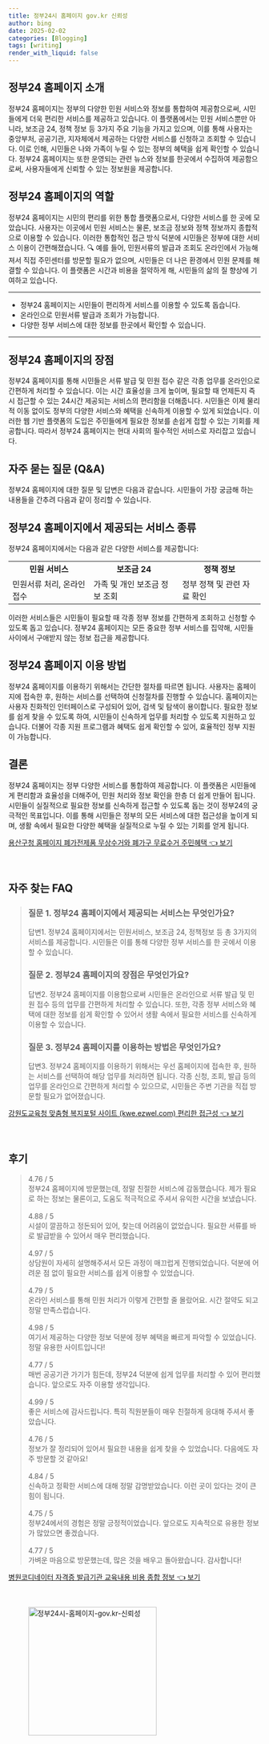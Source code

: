 ```yaml
---
title: 정부24시 홈페이지 gov.kr 신뢰성
author: bing
date: 2025-02-02
categories: [Blogging]
tags: [writing]
render_with_liquid: false
---
```



<h2 id='정부24_소개'>정부24 홈페이지 소개</h2>

<p>정부24 홈페이지는 정부의 다양한 민원 서비스와 정보를 통합하여 제공함으로써, 시민들에게 더욱 편리한 서비스를 제공하고 있습니다. 이 플랫폼에서는 민원 서비스뿐만 아니라, 보조금 24, 정책 정보 등 3가지 주요 기능을 가지고 있으며, 이를 통해 사용자는 중앙부처, 공공기관, 지자체에서 제공하는 다양한 서비스를 신청하고 조회할 수 있습니다. 이로 인해, 시민들은 나와 가족이 누릴 수 있는 정부의 혜택을 쉽게 확인할 수 있습니다. 정부24 홈페이지는 또한 운영되는 관련 뉴스와 정보를 한곳에서 수집하여 제공함으로써, 사용자들에게 신뢰할 수 있는 정보원을 제공합니다.</p>

<h2 id='정부24_역할'>정부24 홈페이지의 역할</h2>

<p>정부24 홈페이지는 시민의 편리를 위한 통합 플랫폼으로서, 다양한 서비스를 한 곳에 모았습니다. 사용자는 이곳에서 민원 서비스는 물론, 보조금 정보와 정책 정보까지 종합적으로 이용할 수 있습니다. 이러한 통합적인 접근 방식 덕분에 시민들은 정부에 대한 서비스 이용이 간편해졌습니다. 🔍 예를 들어, 민원서류의 발급과 조회도 온라인에서 가능해져서 직접 주민센터를 방문할 필요가 없으며, 시민들은 더 나은 환경에서 민원 문제를 해결할 수 있습니다. 이 플랫폼은 시간과 비용을 절약하게 해, 시민들의 삶의 질 향상에 기여하고 있습니다.</p>

<hr />

<ul>
    <li>정부24 홈페이지는 시민들이 편리하게 서비스를 이용할 수 있도록 돕습니다.</li>
    <li>온라인으로 민원서류 발급과 조회가 가능합니다.</li>
    <li>다양한 정부 서비스에 대한 정보를 한곳에서 확인할 수 있습니다.</li>
</ul>

<hr />

<h2 id='정부24_장점'>정부24 홈페이지의 장점</h2>

<p>정부24 홈페이지를 통해 시민들은 서류 발급 및 민원 접수 같은 각종 업무를 온라인으로 간편하게 처리할 수 있습니다. 이는 시간 효율성을 크게 높이며, 필요할 때 언제든지 즉시 접근할 수 있는 24시간 제공되는 서비스의 편리함을 더해줍니다. 시민들은 이제 물리적 이동 없이도 정부의 다양한 서비스와 혜택을 신속하게 이용할 수 있게 되었습니다. 이러한 웹 기반 플랫폼의 도입은 주민들에게 필요한 정보를 손쉽게 접할 수 있는 기회를 제공합니다. 따라서 정부24 홈페이지는 현대 사회의 필수적인 서비스로 자리잡고 있습니다.</p>

<h2 id='자주_묻는_질문'>자주 묻는 질문 (Q&A)</h2>

<p>정부24 홈페이지에 대한 질문 및 답변은 다음과 같습니다. 시민들이 가장 궁금해 하는 내용들을 간추려 다음과 같이 정리할 수 있습니다.</p>

<h2 id='서비스_종류'>정부24 홈페이지에서 제공되는 서비스 종류</h2>

<p>정부24 홈페이지에서는 다음과 같은 다양한 서비스를 제공합니다:</p>

<table>
    <tr>
        <td style="text-align: center; height: 17px;"><b>민원 서비스</b></td>
        <td style="text-align: center; height: 17px;"><b>보조금 24</b></td>
        <td style="text-align: center; height: 17px;"><b>정책 정보</b></td>
    </tr>
    <tr>
        <td>민원서류 처리, 온라인 접수</td>
        <td>가족 및 개인 보조금 정보 조회</td>
        <td>정부 정책 및 관련 자료 확인</td>
    </tr>
</table>

<p>이러한 서비스들은 시민들이 필요할 때 각종 정부 정보를 간편하게 조회하고 신청할 수 있도록 돕고 있습니다. 정부24 홈페이지는 모든 중요한 정부 서비스를 집약해, 시민들 사이에서 구애받지 않는 정보 접근을 제공합니다.</p>

<h2 id='홈페이지_이용법'>정부24 홈페이지 이용 방법</h2>

<p>정부24 홈페이지를 이용하기 위해서는 간단한 절차를 따르면 됩니다. 사용자는 홈페이지에 접속한 후, 원하는 서비스를 선택하여 신청절차를 진행할 수 있습니다. 홈페이지는 사용자 친화적인 인터페이스로 구성되어 있어, 검색 및 탐색이 용이합니다. 필요한 정보를 쉽게 찾을 수 있도록 하여, 시민들이 신속하게 업무를 처리할 수 있도록 지원하고 있습니다. 더불어 각종 지원 프로그램과 혜택도 쉽게 확인할 수 있어, 효율적인 정부 지원이 가능합니다.</p>

<h2 id='맺음말'>결론</h2>

<p>정부24 홈페이지는 정부 다양한 서비스를 통합하여 제공합니다. 이 플랫폼은 시민들에게 편리함과 효율성을 더해주어, 민원 처리와 정보 확인을 한층 더 쉽게 만들어 됩니다. 시민들이 실질적으로 필요한 정보를 신속하게 접근할 수 있도록 돕는 것이 정부24의 궁극적인 목표입니다. 이를 통해 시민들은 정부의 모든 서비스에 대한 접근성을 높이게 되며, 생활 속에서 필요한 다양한 혜택을 실질적으로 누릴 수 있는 기회를 얻게 됩니다.</p>


<p><a class="click-button" title="용산구청 홈페이지 폐가전제품 무상수거와 폐가구 무료수거 주민혜택" href="https://adkhouse.github.io/posts/%EC%9A%A9%EC%82%B0%EA%B5%AC%EC%B2%AD-%ED%99%88%ED%8E%98%EC%9D%B4%EC%A7%80-%ED%8F%90%EA%B0%80%EC%A0%84%EC%A0%9C%ED%92%88-%EB%AC%B4%EC%83%81%EC%88%98%EA%B1%B0%EC%99%80-%ED%8F%90%EA%B0%80%EA%B5%AC-%EB%AC%B4%EB%A3%8C%EC%88%98%EA%B1%B0-%EC%A3%BC%EB%AF%BC%ED%98%9C%ED%83%9D/" rel="dofollow">용산구청 홈페이지 폐가전제품 무상수거와 폐가구 무료수거 주민혜택 👈 보기</a></p><br>
<h2 id='자주_찾는_FAQ'>자주 찾는 FAQ</h2>
<div itemscope="" itemtype="https://schema.org/FAQPage"> 
<blockquote> 
<div itemscope="" itemprop="mainEntity" itemtype="https://schema.org/Question"> 
<h3 itemprop="name">질문 1. 정부24 홈페이지에서 제공되는 서비스는 무엇인가요?</h3> 
<div itemscope="" itemprop="acceptedAnswer" itemtype="https://schema.org/Answer"> 
<span itemprop="text"> 
<p>답변1. 정부24 홈페이지에서는 민원서비스, 보조금 24, 정책정보 등 총 3가지의 서비스를 제공합니다. 시민들은 이를 통해 다양한 정부 서비스를 한 곳에서 이용할 수 있습니다.</p> 
</span> 
</div> 
</div> 

<div itemscope="" itemprop="mainEntity" itemtype="https://schema.org/Question"> 
<h3 itemprop="name">질문 2. 정부24 홈페이지의 장점은 무엇인가요?</h3> 
<div itemscope="" itemprop="acceptedAnswer" itemtype="https://schema.org/Answer"> 
<span itemprop="text"> 
<p>답변2. 정부24 홈페이지를 이용함으로써 시민들은 온라인으로 서류 발급 및 민원 접수 등의 업무를 간편하게 처리할 수 있습니다. 또한, 각종 정부 서비스와 혜택에 대한 정보를 쉽게 확인할 수 있어서 생활 속에서 필요한 서비스를 신속하게 이용할 수 있습니다.</p> 
</span> 
</div> 
</div> 

<div itemscope="" itemprop="mainEntity" itemtype="https://schema.org/Question"> 
<h3 itemprop="name">질문 3. 정부24 홈페이지를 이용하는 방법은 무엇인가요?</h3> 
<div itemscope="" itemprop="acceptedAnswer" itemtype="https://schema.org/Answer"> 
<span itemprop="text"> 
<p>답변3. 정부24 홈페이지를 이용하기 위해서는 우선 홈페이지에 접속한 후, 원하는 서비스를 선택하여 해당 업무를 처리하면 됩니다. 각종 신청, 조회, 발급 등의 업무를 온라인으로 간편하게 처리할 수 있으므로, 시민들은 주변 기관을 직접 방문할 필요가 없어졌습니다.</p> 
</span> 
</div> 
</div> 
</blockquote> 
</div>
<p><a class="click-button" title="강원도교육청 맞춤형 복지포털 사이트 (kwe.ezwel.com) 편리한 접근성" href="https://adkhouse.github.io/posts/%EA%B0%95%EC%9B%90%EB%8F%84%EA%B5%90%EC%9C%A1%EC%B2%AD-%EB%A7%9E%EC%B6%A4%ED%98%95-%EB%B3%B5%EC%A7%80%ED%8F%AC%ED%84%B8-%EC%82%AC%EC%9D%B4%ED%8A%B8-(kwe.ezwel.com)-%ED%8E%B8%EB%A6%AC%ED%95%9C-%EC%A0%91%EA%B7%BC%EC%84%B1/" rel="dofollow">강원도교육청 맞춤형 복지포털 사이트 (kwe.ezwel.com) 편리한 접근성 👈 보기</a></p><br>
<h2 id='후기'>후기</h2>
<div itemscope itemtype="https://schema.org/Product">
  <blockquote>
  <div itemprop="review" itemscope itemtype="https://schema.org/Review">
      <div itemprop="reviewRating" itemscope itemtype="https://schema.org/Rating"> <span itemprop="ratingValue">4.76</span> / <span itemprop="bestRating">5</span> </div>
      <span itemprop="reviewBody">정부24 홈페이지에 방문했는데, 정말 친절한 서비스에 감동했습니다. 제가 필요로 하는 정보는 물론이고, 도움도 적극적으로 주셔서 유익한 시간을 보냈습니다.</span>
  </div>
  <br>
  <div itemprop="review" itemscope itemtype="https://schema.org/Review">
      <div itemprop="reviewRating" itemscope itemtype="https://schema.org/Rating"> <span itemprop="ratingValue">4.88</span> / <span itemprop="bestRating">5</span> </div>
      <span itemprop="reviewBody">시설이 깔끔하고 정돈되어 있어, 찾는데 어려움이 없었습니다. 필요한 서류를 바로 발급받을 수 있어서 매우 편리했습니다.</span>
  </div>
  <br>
  <div itemprop="review" itemscope itemtype="https://schema.org/Review">
      <div itemprop="reviewRating" itemscope itemtype="https://schema.org/Rating"> <span itemprop="ratingValue">4.97</span> / <span itemprop="bestRating">5</span> </div>
      <span itemprop="reviewBody">상담원이 자세히 설명해주셔서 모든 과정이 매끄럽게 진행되었습니다. 덕분에 어려운 점 없이 필요한 서비스를 쉽게 이용할 수 있었습니다.</span>
  </div>
  <br>
  <div itemprop="review" itemscope itemtype="https://schema.org/Review">
      <div itemprop="reviewRating" itemscope itemtype="https://schema.org/Rating"> <span itemprop="ratingValue">4.79</span> / <span itemprop="bestRating">5</span> </div>
      <span itemprop="reviewBody">온라인 서비스를 통해 민원 처리가 이렇게 간편할 줄 몰랐어요. 시간 절약도 되고 정말 만족스럽습니다.</span>
  </div>
  <br>
  <div itemprop="review" itemscope itemtype="https://schema.org/Review">
      <div itemprop="reviewRating" itemscope itemtype="https://schema.org/Rating"> <span itemprop="ratingValue">4.98</span> / <span itemprop="bestRating">5</span> </div>
      <span itemprop="reviewBody">여기서 제공하는 다양한 정보 덕분에 정부 혜택을 빠르게 파악할 수 있었습니다. 정말 유용한 사이트입니다!</span>
  </div>
  <br>
  <div itemprop="review" itemscope itemtype="https://schema.org/Review">
      <div itemprop="reviewRating" itemscope itemtype="https://schema.org/Rating"> <span itemprop="ratingValue">4.77</span> / <span itemprop="bestRating">5</span> </div>
      <span itemprop="reviewBody">매번 공공기관 가기가 힘든데, 정부24 덕분에 쉽게 업무를 처리할 수 있어 편리했습니다. 앞으로도 자주 이용할 생각입니다.</span>
  </div>
  <br>
  <div itemprop="review" itemscope itemtype="https://schema.org/Review">
      <div itemprop="reviewRating" itemscope itemtype="https://schema.org/Rating"> <span itemprop="ratingValue">4.99</span> / <span itemprop="bestRating">5</span> </div>
      <span itemprop="reviewBody">좋은 서비스에 감사드립니다. 특히 직원분들이 매우 친절하게 응대해 주셔서 좋았습니다.</span>
  </div>
  <br>
  <div itemprop="review" itemscope itemtype="https://schema.org/Review">
      <div itemprop="reviewRating" itemscope itemtype="https://schema.org/Rating"> <span itemprop="ratingValue">4.76</span> / <span itemprop="bestRating">5</span> </div>
      <span itemprop="reviewBody">정보가 잘 정리되어 있어서 필요한 내용을 쉽게 찾을 수 있었습니다. 다음에도 자주 방문할 것 같아요!</span>
  </div>
  <br>
  <div itemprop="review" itemscope itemtype="https://schema.org/Review">
      <div itemprop="reviewRating" itemscope itemtype="https://schema.org/Rating"> <span itemprop="ratingValue">4.84</span> / <span itemprop="bestRating">5</span> </div>
      <span itemprop="reviewBody">신속하고 정확한 서비스에 대해 정말 감명받았습니다. 이런 곳이 있다는 것이 큰 힘이 됩니다.</span>
  </div>
  <br>
  <div itemprop="review" itemscope itemtype="https://schema.org/Review">
      <div itemprop="reviewRating" itemscope itemtype="https://schema.org/Rating"> <span itemprop="ratingValue">4.75</span> / <span itemprop="bestRating">5</span> </div>
      <span itemprop="reviewBody">정부24에서의 경험은 정말 긍정적이었습니다. 앞으로도 지속적으로 유용한 정보가 많았으면 좋겠습니다.</span>
  </div>
  <br>
  <div itemprop="review" itemscope itemtype="https://schema.org/Review">
      <div itemprop="reviewRating" itemscope itemtype="https://schema.org/Rating"> <span itemprop="ratingValue">4.77</span> / <span itemprop="bestRating">5</span> </div>
      <span itemprop="reviewBody">가벼운 마음으로 방문했는데, 많은 것을 배우고 돌아왔습니다. 감사합니다!</span>
  </div>
  </blockquote>
</div>
<p><a class="click-button" title="병원코디네이터 자격증 발급기관 교육내용 비용 종합 정보" href="https://adkhouse.github.io/posts/%EB%B3%91%EC%9B%90%EC%BD%94%EB%94%94%EB%84%A4%EC%9D%B4%ED%84%B0-%EC%9E%90%EA%B2%A9%EC%A6%9D-%EB%B0%9C%EA%B8%89%EA%B8%B0%EA%B4%80-%EA%B5%90%EC%9C%A1%EB%82%B4%EC%9A%A9-%EB%B9%84%EC%9A%A9-%EC%A2%85%ED%95%A9-%EC%A0%95%EB%B3%B4/" rel="dofollow">병원코디네이터 자격증 발급기관 교육내용 비용 종합 정보 👈 보기</a></p><br>
<figure class="image"><img src="https://adkhouse.github.io/assets/img/thumbnail/정부24시-홈페이지-gov.kr-신뢰성.webp" alt="정부24시-홈페이지-gov.kr-신뢰성" width="256" height="256"></figure>